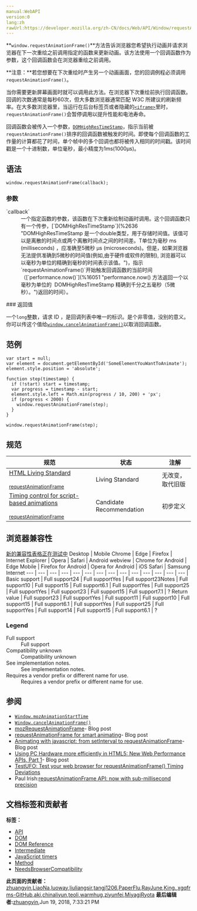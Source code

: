 ```yaml
---
manual:WebAPI
version:0
lang:zh
rawUrl:https://developer.mozilla.org/zh-CN/docs/Web/API/Window/requestAnimationFrame
---
```






**`window.requestAnimationFrame()`**方法告诉浏览器您希望执行动画并请求浏览器在下一次重绘之前调用指定的函数来更新动画。该方法使用一个回调函数作为参数，这个回调函数会在浏览器重绘之前调用。

**注意：**若您想要在下次重绘时产生另一个动画画面，您的回调例程必须调用`requestAnimationFrame()`。


当你需要更新屏幕画面时就可以调用此方法。在浏览器下次重绘前执行回调函数。回调的次数通常是每秒60次，但大多数浏览器通常匹配 W3C 所建议的刷新频率。在大多数浏览器里，当运行在后台标签页或者隐藏的[`<iframe>`](%453 "HTML内联框架元素 <iframe> 表示嵌套的浏览上下文，有效地将另一个HTML页面嵌入到当前页面中。在HTML 4.01中，文档可能包含头部和正文，或头部和框架集，但不能包含正文和框架集。但是，<iframe>可以在正常的文档主体中使用。每个浏览上下文都有自己的会话历史记录和活动文档。包含嵌入内容的浏览上下文称为父浏览上下文。顶级浏览上下文（没有父级）通常是浏览器窗口。")里时，`requestAnimationFrame()`会暂停调用以提升性能和电池寿命。



回调函数会被传入一个参数，[`DOMHighResTimeStamp`](%2636 "DOMHighResTimeStamp 是一个double类型，用于存储时间值。该值可以是离散的时间点或两个离散时间点之间的时间差。T单位为毫秒 ms (milliseconds) ，应准确至5微秒 µs (microseconds)。但是，如果浏览器无法提供准确到5微秒的时间值(例如,由于硬件或软件的限制), 浏览器可以以毫秒为单位的精确到毫秒的时间表示该值。")，指示当前被`requestAnimationFrame()`排序的回调函数被触发的时间。即使每个回调函数的工作量的计算都花了时间，单个帧中的多个回调也都将被传入相同的时间戳。该时间戳是一个十进制数，单位毫秒，最小精度为1ms(1000μs)。


## 语法<a name="Syntax"></a>

```
window.requestAnimationFrame(callback);

```

### 参数<a name="Parameters"></a>
<dl><dt id=''>`callback`</dt><dd>一个指定函数的参数，该函数在下次重新绘制动画时调用。这个回调函数只有一个传参，[`DOMHighResTimeStamp`](%2636 "DOMHighResTimeStamp 是一个double类型，用于存储时间值。该值可以是离散的时间点或两个离散时间点之间的时间差。T单位为毫秒 ms (milliseconds) ，应准确至5微秒 µs (microseconds)。但是，如果浏览器无法提供准确到5微秒的时间值(例如,由于硬件或软件的限制), 浏览器可以以毫秒为单位的精确到毫秒的时间表示该值。")，指示`requestAnimationFrame()`开始触发回调函数的当前时间（[`performance.now()`](%16051 "performance.now() 方法返回一个以毫秒为单位的  DOMHighResTimeStamp 精确到千分之五毫秒（5微秒）。")返回的时间）。</dd></dl>
### 返回值<a name="返回值"></a>


一个`long`整数，请求 ID ，是回调列表中唯一的标识。是个非零值，没别的意义。你可以传这个值给[`window.cancelAnimationFrame()`](%19427 "取消一个先前通过调用window.requestAnimationFrame()方法添加到计划中的动画帧请求.")以取消回调函数。


## 范例<a name="Notes"></a>

```
var start = null;
var element = document.getElementById('SomeElementYouWantToAnimate');
element.style.position = 'absolute';

function step(timestamp) {
  if (!start) start = timestamp;
  var progress = timestamp - start;
  element.style.left = Math.min(progress / 10, 200) + 'px';
  if (progress < 2000) {
    window.requestAnimationFrame(step);
  }
}

window.requestAnimationFrame(step);
```

## 规范<a name="Specification"></a>
**规范** | **状态** | 注解 
 ---  |  ---  |  ---  | 
[HTML Living Standard<br></br><small>requestAnimationFrame</small>](%22538 "") | Living Standard | 无改变，取代旧版 
[Timing control for script-based animations<br></br><small>requestAnimationFrame</small>](%22539 "") | Candidate Recommendation | 初步定义 


## 浏览器兼容性<a name="浏览器兼容性"></a>
[新的兼容性表格正在测试中<i></i>](%3360 "")
<abbr>Desktop<i></i></abbr> | <abbr>Mobile<i></i></abbr> 
<abbr>Chrome<i></i></abbr> | <abbr>Edge<i></i></abbr> | <abbr>Firefox<i></i></abbr> | <abbr>Internet Explorer<i></i></abbr> | <abbr>Opera<i></i></abbr> | <abbr>Safari<i></i></abbr> | <abbr>Android webview<i></i></abbr> | <abbr>Chrome for Android<i></i></abbr> | <abbr>Edge Mobile<i></i></abbr> | <abbr>Firefox for Android<i></i></abbr> | <abbr>Opera for Android<i></i></abbr> | <abbr>iOS Safari<i></i></abbr> | <abbr>Samsung Internet<i></i></abbr> 
 ---  |  ---  |  ---  |  ---  |  ---  |  ---  |  ---  |  ---  |  ---  |  ---  |  ---  |  ---  |  ---  |  ---  | 
Basic support | <abbr>Full support</abbr>24 | <abbr>Full support</abbr>Yes | <abbr>Full support</abbr>23<abbr>Notes<i></i></abbr> | <abbr>Full support</abbr>10 | <abbr>Full support</abbr>15 | <abbr>Full support</abbr>6.1 | <abbr>Full support</abbr>Yes | <abbr>Full support</abbr>25 | <abbr>Full support</abbr>Yes | <abbr>Full support</abbr>23 | <abbr>Full support</abbr>15 | <abbr>Full support</abbr>7.1 | <abbr>?</abbr> 
Return value | <abbr>Full support</abbr>23 | <abbr>Full support</abbr>Yes | <abbr>Full support</abbr>11 | <abbr>Full support</abbr>10 | <abbr>Full support</abbr>15 | <abbr>Full support</abbr>6.1 | <abbr>Full support</abbr>Yes | <abbr>Full support</abbr>25 | <abbr>Full support</abbr>Yes | <abbr>Full support</abbr>14 | <abbr>Full support</abbr>15 | <abbr>Full support</abbr>6.1 | <abbr>?</abbr> 


### Legend<a name="Legend"></a>
<dl><dt id=''><abbr>Full support</abbr></dt><dd>Full support</dd><dt id=''><abbr>Compatibility unknown</abbr></dt><dd>Compatibility unknown</dd><dt id=''><abbr>See implementation notes.<i></i></abbr></dt><dd>See implementation notes.</dd><dt id=''><abbr>Requires a vendor prefix or different name for use.<i></i></abbr></dt><dd>Requires a vendor prefix or different name for use.</dd></dl>


## 参阅<a name="See_also"></a>

* [`Window.mozAnimationStartTime`](%21152 "Returns the time, in milliseconds since the epoch, at which animations started now should be considered to have started. This value should be used instead of, for example, Date.now(), because this value will be the same for all animations started in this window during this refresh interval, allowing them to remain in sync with one another.")
* [`Window.cancelAnimationFrame()`](%19427 "取消一个先前通过调用window.requestAnimationFrame()方法添加到计划中的动画帧请求.")
* [mozRequestAnimationFrame](%22540 "")- Blog post
* [requestAnimationFrame for smart animating](%22541 "")- Blog post
* [Animating with javascript: from setInterval to requestAnimationFrame](%22542 "")- Blog post
* [Using PC Hardware more efficiently in HTML5: New Web Performance APIs, Part 1](%22543 "")- Blog post
* [TestUFO: Test your web browser for requestAnimationFrame() Timing Deviations](%22544 "http://www.testufo.com/#test=animation-time-graph")
* Paul Irish:[requestAnimationFrame API: now with sub-millisecond precision](%22545 "")



## 文档标签和贡献者
**标签：**
* [API](%50 "")
* [DOM](%456 "")
* [DOM Reference](%6350 "")
* [Intermediate](%333 "")
* [JavaScript timers](%22546 "")
* [Method](%14476 "")
* [NeedsBrowserCompatibility](%4964 "")

**此页面的贡献者：**[zhuangyin](%22547 ""),[LiaoNa](%22548 ""),[luoway](%22549 ""),[liuliangsir](%22550 ""),[tangj1206](%22551 ""),[PaperFlu](%365 ""),[RayJune](%22552 ""),[King.](%22553 ""),[xgqfrms-GitHub](%57 ""),[aki](%22554 ""),[chinaliyun](%22555 ""),[teoli](%160 ""),[warmhug](%22556 ""),[ziyunfei](%61 ""),[MiyagiRyota](%22557 "")
**最后编辑者:**[zhuangyin](%22547 ""),<time>Jun 19, 2018, 7:33:21 PM</time>


